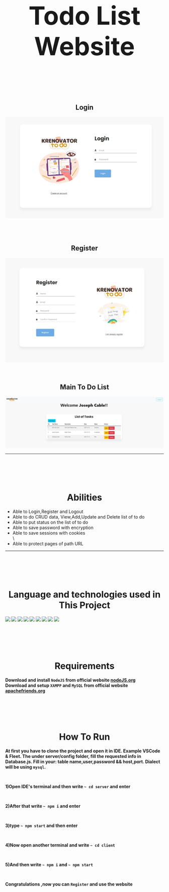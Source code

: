 <h1 align='center' style="font-size:5rem"><b>Todo List Website</b></h1>
<br><br><br>
<div align='center'>
    <h2>Login</h2>
    <img style='border-radius:5px' src="https://github.com/haiyi-new/Todo-App-Krenovator--Project1-/blob/master/images/login.jpg"></img>
    <br>
    <br><br><br>
    <h2>Register</h2>
    <img style='border-radius:5px' src="https://github.com/haiyi-new/Todo-App-Krenovator--Project1-/blob/master/images/register.jpg"></img>
    <br><br><br>
    <h2>Main To Do List</h2>
    <img style='border-radius:5px' src="https://github.com/haiyi-new/Todo-App-Krenovator--Project1-/blob/master/images/main.jpg"></img>
</div>
<hr>

<br><br><br><br>

<h1 align='center'><b>Abilities</b></h1>

<ul>
<li> Able to Login,Register and Logout</li>
<li> Able to do CRUD data, View,Add,Update and Delete list of to do</li>
<li> Able to put status on the list of to do</li>
<li> Able to save password with encryption</li>
<li> Able to save sessions with cookies</li>\
<li> Able to protect pages of path URL</li>
 </ul>

<hr>
<br><br><br><br>
<h1 align='center'><b>Language and technologies used in This Project</h1>
<img src="https://img.shields.io/badge/NPM-%23000000.svg?style=for-the-badge&logo=npm&logoColor=white"></img>
<img src="https://img.shields.io/badge/html5-%23E34F26.svg?style=for-the-badge&logo=html5&logoColor=white"></img>
<img src="https://img.shields.io/badge/css3-%231572B6.svg?style=for-the-badge&logo=css3&logoColor=white"></img>
<img src="https://img.shields.io/badge/javascript-%23323330.svg?style=for-the-badge&logo=javascript&logoColor=%23F7DF1E"></img>
<img src="https://img.shields.io/badge/React-20232A?style=for-the-badge&logo=react&logoColor=61DAFB"></img>
<img src="https://img.shields.io/badge/Node.js-339933?style=for-the-badge&logo=nodedotjs&logoColor=white"></img>
<img src="https://img.shields.io/badge/Bootstrap-563D7C?style=for-the-badge&logo=bootstrap&logoColor=white"></img>
<img src="https://img.shields.io/badge/github-%23121011.svg?style=for-the-badge&logo=github&logoColor=white"></img>
<img src="https://img.shields.io/badge/MySQL-4479A1?style=for-the-badge&logo=mysql&logoColor=white"></img>




<br><br><br><br>

<h1 align='center'><b>Requirements</b></h1>

Download and install ``NodeJS`` from official website <a href="https://nodejs.org/">nodeJS.org</a>
<br>
Download and setup ``XAMPP`` and ``MySQL`` from official website <a href="https://www.apachefriends.org/">apachefriends.org</a>

<br><br><br><br>

<h1 align='center'><b>How To Run</b></h1>

At first you have to clone the project and open it in IDE. Example VSCode & Fleet. The under server/config folder, fill the requested info in Database.js.
Fill in your: table name,user,password && host,port. Dialect will be using ``mysql``.

<br>

1)Open IDE's terminal and then write  ``~ cd server`` and enter

<br>

2)After that write ``~ npm i`` and enter

<br>

3)type ``~ npm start`` and then enter

<br>

4)Now open another terminal and write ``~ cd client``

<br>

5)And then write ``~ npm i`` and ``~ npm start``

<br>

Congratulations ,now you can ``Register`` and use the website
